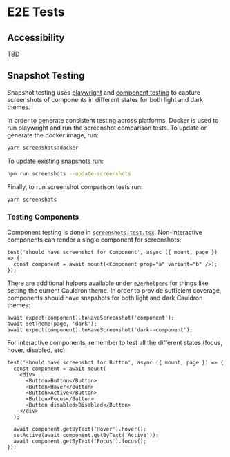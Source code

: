 # E2E Tests

## Accessibility

TBD

## Snapshot Testing

Snapshot testing uses [playwright](https://playwright.dev/) and [component testing](https://playwright.dev/docs/test-components) to capture screenshots of components in different states for both light and dark themes.

In order to generate consistent testing across platforms, Docker is used to run playwright and run the screenshot comparison tests. To update or generate the docker image, run:

```sh
yarn screenshots:docker
```

To update existing snapshots run:

```sh
npm run screenshots --update-screenshots
```

Finally, to run screenshot comparison tests run:

```sh
yarn screenshots
```

### Testing Components

Component testing is done in [`screenshots.test.tsx`](./screenshots.test.tsx). Non-interactive components can render a single component for screenshots:

```tsx
test('should have screenshot for Component', async ({ mount, page }) => {
  const component = await mount(<Component prop="a" variant="b" />);
});
```

There are additional helpers available under [`e2e/helpers`](./e2e/helpers/playwright.ts) for things like setting the current Cauldron theme. In order to provide sufficient coverage, components should have snapshots for both light and dark Cauldron themes:

```tsx
await expect(component).toHaveScreenshot('component');
await setTheme(page, 'dark');
await expect(component).toHaveScreenshot('dark--component');
```

For interactive components, remember to test all the different states (focus, hover, disabled, etc):

```tsx
test('should have screenshot for Button', async ({ mount, page }) => {
  const component = await mount(
    <div>
      <Button>Button</Button>
      <Button>Hover</Button>
      <Button>Active</Button>
      <Button>Focus</Button>
      <Button disabled>Disabled</Button>
    </div>
  );

  await component.getByText('Hover').hover();
  setActive(await component.getByText('Active'));
  await component.getByText('Focus').focus();
});
```
